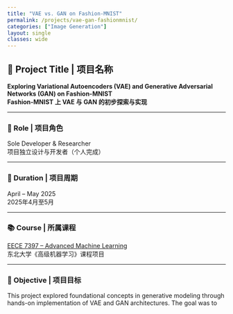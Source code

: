 ```yaml
---
title: "VAE vs. GAN on Fashion-MNIST"
permalink: /projects/vae-gan-fashionmnist/
categories: ["Image Generation"]
layout: single
classes: wide
---
```


## 🧠 Project Title | 项目名称  
**Exploring Variational Autoencoders (VAE) and Generative Adversarial Networks (GAN) on Fashion-MNIST**  
**Fashion-MNIST 上 VAE 与 GAN 的初步探索与实现**

---

### 👤 Role | 项目角色  
Sole Developer & Researcher  
项目独立设计与开发者（个人完成）

---

### 📆 Duration | 项目周期  
April – May 2025  
2025年4月至5月

---

### 📚 Course | 所属课程  
[EECE 7397 – Advanced Machine Learning](/courses/spring-2025/)  
东北大学《高级机器学习》课程项目

---

### 🎯 Objective | 项目目标  
This project explored foundational concepts in generative modeling through hands-on implementation of VAE and GAN architectures. The goal was to gain practical experience with model design, training mechanics, and evaluation using the Fashion-MNIST dataset.  
本项目旨在通过实现 VAE 和 GAN 两种基础生成模型，深入理解其原理与训练机制，并在 Fashion-MNIST 数据集上进行实验，积累生成式模型的实践经验。

---

### 🔧 Technologies | 技术工具  
- Python, PyTorch, NumPy, Matplotlib  
- VAE, GAN 模型构建与训练  
- Fréchet Inception Distance (FID) 用于定量评估  

---

### 🧠 My Contributions | 我的工作内容  
- Independently built both VAE and GAN architectures using PyTorch  
- Implemented reparameterization in VAE to enable proper backpropagation  
- Tuned GAN loss functions for stable training  
- Visualized training outputs and assessed quality using FID  
- Completed all stages from data preprocessing to model evaluation and presentation  

- 使用 PyTorch 独立完成 VAE 与 GAN 的构建与训练流程  
- 在 VAE 中实现重参数化技巧，支持网络反向传播  
- 调整 GAN 损失函数以提升训练稳定性  
- 对生成图像进行可视化，并使用 FID 分数作为图像质量参考  
- 全程独立完成数据处理、模型实现、训练评估与最终展示

---

### 📈 Results | 项目成果  
- Successfully implemented VAE and GAN models to generate grayscale images based on the Fashion-MNIST dataset  
- VAE produced smooth and continuous image outputs, while GAN generated sharper and more detailed images  
- The project provided a hands-on understanding of generative model behavior, highlighting differences in latent space design and training strategies  

- 成功使用 Fashion-MNIST 数据集，分别构建并训练了 VAE 与 GAN 模型以生成灰度图像  
- VAE 模型生成的图像更平滑连贯，而 GAN 模型则呈现出更多细节与锐度  
- 项目帮助深入理解了两种生成模型的表现差异，尤其在潜空间结构设计与训练策略方面提供了实践视角

---

### 🔗 GitHub Repository | 项目源码  
📁 [View on GitHub](https://github.com/kermit0125/VAE-and-GAN-on-the-Fashion-MNIST-Dataset-Using-PyTorch)  
📁 [访问项目源码（中英文）](https://github.com/kermit0125/VAE-and-GAN-on-the-Fashion-MNIST-Dataset-Using-PyTorch)


